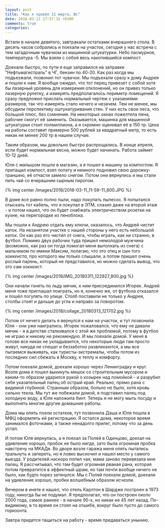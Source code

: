 ```yaml
---
layout: post
title: "Как я провёл 11 марта, Вс"
date: 2018-03-11 17:57:32 +0300
comments: true
categories: 
---
```

Встали в начале девятого, завтракали остатками вчерашнего стола. В десять часов собрались и поехали на участок, сегодня у нас встреча с тем загадочным чувачком из машинной штукатурки. Небо пасмурное, температура -5. Мы взяли с собой весь накопившийся компост.

Доехали быстро, по пути я еще заправился на заправке "Нефтьмагистраль" в ЧГ, бензин по 40-20. Как раз когда мы подъезжали, позвонил тот чувачок. Мы подъехали сразу к дому Андрея и пошли к нам. Я вообще ожидал, что тот перец привезет с собой хотя бы лазерный уровень для измерения отклонений, но он привез только лазерную рулетку, а измерять предполагалось периметр помещений. Я сразу предложил прислать нормальный чертеж с указаниями размеров, так что измерять стало нечего и незачем. Тем не менее, мы обсудили перспективу оштукатуривания стен. У них есть свои леса, что большой плюс, без сомнения. На некоторых окнах пожелтела пена, рабочие смогут её заменить. Оказывается, машинка для машинной штукатурки стоит полмиллиона, а я скромно оценивал её в 150 тр. Цена на работы составит примерно 500 рублей за квадратный метр, то есть никак не менее 200 тр в нашем случае.

Таким образом, мы довольно быстро распрощались. В конце апреля, если будет нормальная весна, можно будет начинать. Работа займет 10-12 дней.

Юля с малышом пошли в магазин, а я пошел в машину за компостом. Я притащил компост, взял лопату и немного подновил свою дорожку-траншею, её отчасти замело снегом. Потом они вернулись и мы стали пить чай со вчерашним сырным пирогом. 

{% img center /images/2018/2018-03-11_11-59-11_800.JPG %}

В доме все равно полно пыли, надо покупать пылесос. Я попытался отыскать тот кабель, что я покупал в ЭТМ, слазил даже на второй этаж - и потом нашел, что он будет снабжать электричеством розетки на кухне, на перегородке из пеноблока.

Мы пошли к Андрею отдать ему ключи, оказалось, что Андрей чистит каток. На незанятом участке с нашей стороны у него есть небольшой каток. Он как раз его чистил от снега, чтобы играть, как ни странно, в футбол. Помимо двух рабочих туда пришел немолодой мужчина (возможно, как раз он тогда помогал меня вытолкать из снега) с мальчиком по имени Максим, полагаю, что это отец и сын того *хоккеиста*, про которого мы только слышали, а потом пришел очень рослый парень, который не представился, но можно сделать вывод, что это сам *хоккеист*. 

{% img center /images/2018/IMG_20180311_122927_800.jpg %}

Они начали гонять по льду мячик, к ним присоединился Игорек. Андрей меня тоже приглашал поиграть, но я, конечно же, от футбола отказался и пошёл погулять по улице. Столб поставили не только у Андрея, столбы стоят и дальше до угла и направо за поворотом.

{% img center /images/2018/collage_20180313_121702.jpg %}

Потом от нечего делать я вернулся к нам на участок, и тут позвонила Юля - они уже наигрались. Игорек пожаловался, что ему не давали мячик - я в детстве сталкивался с этой же проблемой, потому в футбол не играю и никому не рекомендую. И мы поехали домой. У меня в голове все никак не укладывается, что некоторые люди там просто живут, никуда не спешат и беззаботно развлекаются, а мы все пытаемся выживать, как туристы-экстремалы, чтобы потом из последних сил сбежать в Москву, к теплу и комфорту.

Потом поехали домой, доехали хорошо через Ленинградку и круг. Возле дома я пошел выкинуть мешок со строительным мусором и каким-то образом ударился рукой о козырек над помойкой - и разрубил себе указательный палец об острый край. Реально, прямо рана с видимой глубиной. Странным образом, больно не было, хотя кровь сильно текла. Мы тут же побежали домой, я подставил палец под холодную воду, а Юля наложила бинт. Теперь я не могу мыть посуду и выполнять многие другие домашние работы.

Дома мы опять поели остатков, тут позвонила Даша и Юля пошла в МФЦ оформлять ей регистрацию. Я остался дома, некоторое время занимался фоточками, а также ненадолго прилег, потому что за день устал. 

И потом Юля вернулась, а я поехал за Полей в Одинцово, доехал на удивление хорошо, пробок не было нигде, зато была огромная пробка навстречу на МКАДе. Во дворе возле гаража меня опять пытались тральнуть и запереть, но я ловко выскочил и нашел место у самого выезда. У родителей наскоро попил чая, мама заново перевязала мне палец. Я рассчитывал, что там будет огромная рваная рана, которая потом превратится в эффектный шрам, но там почти вообще ничего не было, как будто порез затянулся. Мы с Полей поехали домой, доехали на удивление хорошо, пробки волшебным образом исчезли.

Вечером в инете я нашел, что отель Карлтон в Шардже построен в 1973 году, никогда бы не подумал. Я предполагал, что он построен около 2000 года, самое раннее - в начале 90-х, но никак не 45 лет назад. По-видимому, в то время он стоял на отшибе, вокруг было пусто до самого горизонта.

Завтра придется тащиться на работу - время предаваться унынию.